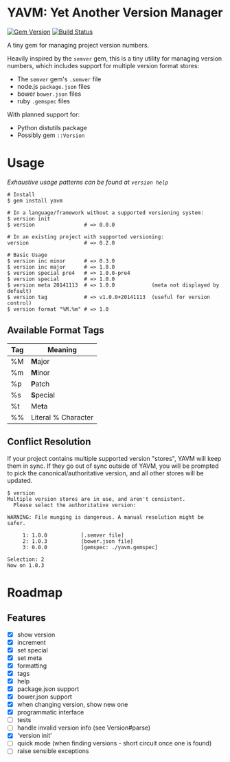 # YAVM: Yet Another Version Manager

[![Gem Version](https://badge.fury.io/rb/YAVM.svg)](http://badge.fury.io/rb/YAVM)
[![Build Status](https://travis-ci.org/lewiseason/yavm.svg?branch=master)](https://travis-ci.org/lewiseason/yavm)

A tiny gem for managing project version numbers.

Heavily inspired by the `semver` gem, this is a tiny utility for managing version numbers,
which includes support for multiple version format stores:

* The `semver` gem's `.semver` file
* node.js `package.json` files
* bower `bower.json` files
* ruby `.gemspec` files

With planned support for:

* Python distutils package
* Possibly gem `::Version`

# Usage

*Exhaustive usage patterns can be found at `version help`*

``` shell
# Install
$ gem install yavm

# In a language/framework without a supported versioning system:
$ version init
$ version                # => 0.0.0

# In an existing project with supported versioning:
version                  # => 0.2.0

# Basic Usage
$ version inc minor      # => 0.3.0
$ version inc major      # => 1.0.0
$ version special pre4   # => 1.0.0-pre4
$ version special        # => 1.0.0
$ version meta 20141113  # => 1.0.0            (meta not displayed by default)
$ version tag            # => v1.0.0+20141113  (useful for version control)
$ version format "%M.%m" # => 1.0
```

## Available Format Tags

Tag | Meaning
----|---------------------
%M  | **M**ajor
%m  | **M**inor
%p  | **P**atch
%s  | **S**pecial
%t  | Me**t**a
%%  | Literal % Character

## Conflict Resolution

If your project contains multiple supported version "stores", YAVM will keep them in sync.
If they go out of sync outside of YAVM, you will be prompted to pick the canonical/authoritative
version, and all other stores will be updated.

``` text
$ version
Multiple version stores are in use, and aren't consistent.
  Please select the authoritative version:

WARNING: File munging is dangerous. A manual resolution might be safer.

     1: 1.0.0           [.semver file]
     2: 1.0.3           [bower.json file]
     3: 0.0.0           [gemspec: ./yavm.gemspec]

Selection: 2
Now on 1.0.3
```

# Roadmap

## Features

- [x] show version
- [x] increment
- [x] set special
- [x] set meta
- [x] formatting
- [x] tags
- [x] help
- [x] package.json support
- [x] bower.json support
- [x] when changing version, show new one
- [x] programmatic interface
- [ ] tests
- [ ] handle invalid version info (see Version#parse)
- [x] 'version init'
- [ ] quick mode (when finding versions - short circuit once one is found)
- [ ] raise sensible exceptions
